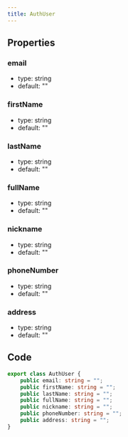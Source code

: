 ```yaml
---
title: AuthUser
---
```


## Properties

### email

-   type: string
-   default: ""

### firstName

-   type: string
-   default: ""

### lastName

-   type: string
-   default: ""

### fullName

-   type: string
-   default: ""

### nickname

-   type: string
-   default: ""

### phoneNumber

-   type: string
-   default: ""

### address

-   type: string
-   default: ""

## Code

```ts
export class AuthUser {
    public email: string = "";
    public firstName: string = "";
    public lastName: string = "";
    public fullName: string = "";
    public nickname: string = "";
    public phoneNumber: string = "";
    public address: string = "";
}
```
